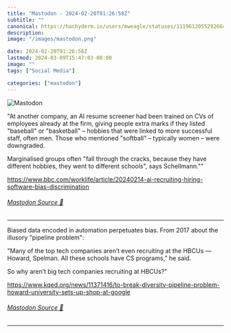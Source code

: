 ```yaml
---
title: "Mastodon - 2024-02-20T01:26:58Z"
subtitle: ""
canonical: https://hachyderm.io/users/mweagle/statuses/111961205529266490
description:
image: "/images/mastodon.png"

date: 2024-02-20T01:26:58Z
lastmod: 2024-03-09T15:47:03-08:00
image: ""
tags: ["Social Media"]

categories: ["mastodon"]
---
```

![Mastodon](/images/mastodon.png)

<p>&quot;At another company, an AI resume screener had been trained on CVs of employees already at the firm, giving people extra marks if they listed &quot;baseball&quot; or &quot;basketball&quot; – hobbies that were linked to more successful staff, often men. Those who mentioned &quot;softball&quot; – typically women – were downgraded.</p><p>Marginalised groups often &quot;fall through the cracks, because they have different hobbies, they went to different schools&quot;, says Schellmann.&quot;&quot;</p><p><a href="https://www.bbc.com/worklife/article/20240214-ai-recruiting-hiring-software-bias-discrimination" target="_blank" rel="nofollow noopener noreferrer" translate="no"><span class="invisible">https://www.</span><span class="ellipsis">bbc.com/worklife/article/20240</span><span class="invisible">214-ai-recruiting-hiring-software-bias-discrimination</span></a></p>


###### [Mastodon Source 🐘](https://hachyderm.io/@mweagle/111961205529266490)

___

<p>Biased data encoded in automation perpetuates bias. From 2017 about the illusory &quot;pipeline problem&quot;:</p><p>&quot;Many of the top tech companies aren’t even recruiting at the HBCUs — Howard, Spelman. All these schools have CS programs,” he said.</p><p>So why aren’t big tech companies recruiting at HBCUs?&quot;</p><p><a href="https://www.kqed.org/news/11371416/to-break-diversity-pipeline-problem-howard-university-sets-up-shop-at-google" target="_blank" rel="nofollow noopener noreferrer" translate="no"><span class="invisible">https://www.</span><span class="ellipsis">kqed.org/news/11371416/to-brea</span><span class="invisible">k-diversity-pipeline-problem-howard-university-sets-up-shop-at-google</span></a></p>


###### [Mastodon Source 🐘](https://hachyderm.io/@mweagle/111961225288121856)

___
